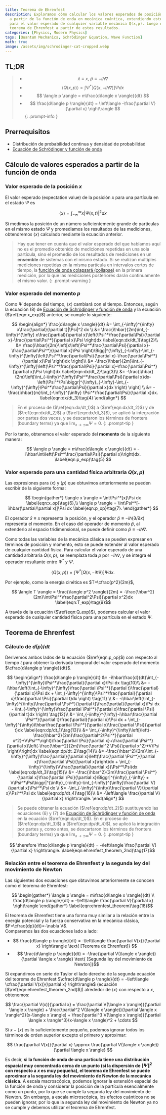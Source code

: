 ```yaml
---
title: Teorema de Ehrenfest
description: Exploramos cómo calcular los valores esperados de posición y momento
  a partir de la función de onda en mecánica cuántica, extendiendo esto a una fórmula
  para el valor esperado de cualquier variable mecánica Q(x,p). Luego derivamos el
  teorema de Ehrenfest a partir de estos resultados.
categories: [Physics, Modern Physics]
tags: [Quantum Mechanics, Schrödinger Equation, Wave Function]
math: true
image: /assets/img/schrodinger-cat-cropped.webp
---
```

## TL;DR
> - $$ \hat x \equiv x,\ \hat p \equiv -i\hbar\nabla$$
> - $$ \langle Q(x,p) \rangle = \int \Psi^*[Q(x, -i\hbar\nabla)]\Psi dx $$
> - $$ \langle p \rangle = m\frac{d\langle x \rangle}{dt} $$
> - $$ \frac{d\langle p \rangle}{dt} = \left\langle -\frac{\partial V}{\partial x} \right\rangle $$
{: .prompt-info }

## Prerrequisitos
- Distribución de probabilidad continua y densidad de probabilidad
- [Ecuación de Schrödinger y función de onda](/posts/schrodinger-equation-and-the-wave-function/)

## Cálculo de valores esperados a partir de la función de onda
### Valor esperado de la posición $x$
El valor esperado (expectation value) de la posición $x$ para una partícula en el estado $\Psi$ es

$$ \langle x \rangle = \int_{-\infty}^{\infty}x|\Psi(x,t)|^2 dx \label{eqn:x_exp}\tag{1}$$

Si medimos la posición de un número suficientemente grande de partículas en el mismo estado $\Psi$ y promediamos los resultados de las mediciones, obtendremos $\langle x \rangle$ calculado mediante la ecuación anterior.

> Hay que tener en cuenta que el valor esperado del que hablamos aquí no es el promedio obtenido de mediciones repetidas en una sola partícula, sino el promedio de los resultados de mediciones en un **ensemble** de sistemas con el mismo estado. Si se realizan múltiples mediciones repetidas en la misma partícula en intervalos cortos de tiempo, la [función de onda colapsará (collapse)](/posts/schrodinger-equation-and-the-wave-function/#medición-y-colapso-de-la-función-de-onda) en la primera medición, por lo que las mediciones posteriores darán continuamente el mismo valor.
{: .prompt-warning }

### Valor esperado del momento $p$
Como $\Psi$ depende del tiempo, $\langle x \rangle$ cambiará con el tiempo. Entonces, según la ecuación (8) de [Ecuación de Schrödinger y función de onda](/posts/schrodinger-equation-and-the-wave-function/) y la ecuación ($\ref{eqn:x_exp}$) anterior, se cumple lo siguiente:

$$ \begin{align*}
\frac{d\langle x \rangle}{dt} &= \int_{-\infty}^{\infty} x\frac{\partial}{\partial t}|\Psi|^2 dx \\
&= \frac{i\hbar}{2m}\int_{-\infty}^{\infty} x\frac{\partial}{\partial x}\left(\Psi^*\frac{\partial\Psi}{\partial x}-\frac{\partial\Psi^*}{\partial x}\Psi \right)dx \label{eqn:dx/dt_1}\tag{2}\\
&= \frac{i\hbar}{2m}\left[x\left(\Psi^*\frac{\partial\Psi}{\partial x}-\frac{\partial\Psi^*}{\partial x}\Psi \right)\Bigg|^{\infty}_{-\infty}-\int_{-\infty}^{\infty}\left(\Psi^*\frac{\partial\Psi}{\partial x}-\frac{\partial\Psi^*}{\partial x}\Psi \right)dx \right]\\
&= -\frac{i\hbar}{2m}\int_{-\infty}^{\infty}\left(\Psi^*\frac{\partial\Psi}{\partial x}-\frac{\partial\Psi^*}{\partial x}\Psi \right)dx \label{eqn:dx/dt_2}\tag{3}\\
&= -\frac{i\hbar}{2m}\left[\int_{-\infty}^{\infty}\Psi^*\frac{\partial\Psi}{\partial x}dx-\left(\Psi^*\Psi\biggr|^{\infty}_{-\infty}-\int_{-\infty}^{\infty}\Psi^*\frac{\partial\Psi}{\partial x}dx \right) \right] \\
&= -\frac{i\hbar}{m}\int_{-\infty}^{\infty} \Psi^*\frac{\partial\Psi}{\partial x}dx. \label{eqn:dx/dt_3}\tag{4}
\end{align*} $$

> En el proceso de ($\ref{eqn:dx/dt_1}$) a ($\ref{eqn:dx/dt_2}$) y de ($\ref{eqn:dx/dt_2}$) a ($\ref{eqn:dx/dt_3}$), se aplicó la integración por partes dos veces, y se descartaron los términos de frontera (boundary terms) ya que $\lim_{x\rightarrow\pm\infty}\Psi=0$.
{: .prompt-tip }

Por lo tanto, obtenemos el valor esperado del **momento** de la siguiente manera:

$$ \langle p \rangle = m\frac{d\langle x \rangle}{dt} = -i\hbar\int\left(\Psi^*\frac{\partial\Psi}{\partial x}\right)dx. \label{eqn:p_exp}\tag{5} $$

### Valor esperado para una cantidad física arbitraria $Q(x,p)$
Las expresiones para $\langle x \rangle$ y $\langle p \rangle$ que obtuvimos anteriormente se pueden escribir de la siguiente forma:

$$ \begin{gather*}
\langle x \rangle = \int\Psi^*[x]\Psi dx \label{eqn:x_op}\tag{6},\\
\langle p \rangle = \int\Psi^*[-i\hbar(\partial/\partial x)]\Psi dx \label{eqn:p_op}\tag{7}.
\end{gather*} $$

El operador $\hat x \equiv x$ representa la posición, y el operador $\hat p \equiv -i\hbar(\partial/\partial x)$ representa el momento. En el caso del operador de momento $\hat p$, al extenderlo al espacio tridimensional, se puede definir como $\hat p \equiv -i\hbar\nabla$.

Como todas las variables de la mecánica clásica se pueden expresar en términos de posición y momento, esto se puede extender al valor esperado de cualquier cantidad física. Para calcular el valor esperado de una cantidad arbitraria $Q(x,p)$, se reemplaza toda $p$ por $-i\hbar\nabla$, y se integra el operador resultante entre $\Psi^*$ y $\Psi$.

$$ \langle Q(x,p) \rangle = \int \Psi^*[Q(x, -i\hbar\nabla)]\Psi dx. \label{eqn:Q_exp}\tag{8}$$

Por ejemplo, como la energía cinética es $T=\cfrac{p^2}{2m}$,

$$ \langle T \rangle = \frac{\langle p^2 \rangle}{2m} = -\frac{\hbar^2}{2m}\int\Psi^*\frac{\partial^2\Psi}{\partial x^2}dx \label{eqn:T_exp}\tag{9}$$

A través de la ecuación ($\ref{eqn:Q_exp}$), podemos calcular el valor esperado de cualquier cantidad física para una partícula en el estado $\Psi$.

## Teorema de Ehrenfest
### Cálculo de $d\langle p \rangle/dt$
Derivemos ambos lados de la ecuación ($\ref{eqn:p_op}$) con respecto al tiempo $t$ para obtener la derivada temporal del valor esperado del momento $\cfrac{d\langle p \rangle}{dt}$.

$$ \begin{align*}
\frac{d\langle p \rangle}{dt} &= -i\hbar\frac{d}{dt}\int_{-\infty}^{\infty}\Psi^*\frac{\partial}{\partial x}\Psi dx \tag{10}\\
&= -i\hbar\left(\int_{-\infty}^{\infty}\frac{\partial \Psi^*}{\partial t}\frac{\partial}{\partial x}\Psi dx + \int_{-\infty}^{\infty}\Psi^*\frac{\partial}{\partial x}\frac{\partial \Psi}{\partial t}dx \right) \tag{11} \\
&= -i\hbar\left(\int_{-\infty}^{\infty}\frac{\partial \Psi^*}{\partial t}\frac{\partial}{\partial x}\Psi dx - \int_{-\infty}^{\infty}\frac{\partial \Psi^*}{\partial x}\frac{\partial \Psi}{\partial t}dx \right) \tag{12}\\
&= \int_{-\infty}^{\infty}-i\hbar\frac{\partial \Psi^*}{\partial t}\frac{\partial}{\partial x}\Psi dx + \int_{-\infty}^{\infty}i\hbar\frac{\partial \Psi^*}{\partial x}\frac{\partial \Psi}{\partial t}dx \label{eqn:dp/dt_1}\tag{13}\\
&= \int_{-\infty}^{\infty}\left[\left(-\frac{\hbar^2}{2m}\frac{\partial^2\Psi^*}{\partial x^2}+V\Psi^*\right)\frac{\partial \Psi}{\partial x}+\frac{\partial \Psi^*}{\partial x}\left(-\frac{\hbar^2}{2m}\frac{\partial^2 \Psi}{\partial x^2}+V\Psi \right)\right]dx \label{eqn:dp/dt_2}\tag{14}\\
&= -\frac{\hbar^2}{2m}\int_{-\infty}^{\infty}\frac{\partial}{\partial x}\left(\frac{\partial \Psi^*}{\partial x}\frac{\partial \Psi}{\partial x}\right)dx + \int_{-\infty}^{\infty}V\frac{\partial}{\partial x}(\Psi^*\Psi)dx \label{eqn:dp/dt_3}\tag{15}\\
&= -\frac{\hbar^2}{2m}\frac{\partial \Psi^*}{\partial x}\frac{\partial \Psi}{\partial x}\Biggr|^{\infty}_{-\infty} + V\Psi^*\Psi\biggr|^{\infty}_{-\infty}-\int_{-\infty}^{\infty}\frac{\partial V}{\partial x}\Psi^*\Psi dx \\
&= -\int_{-\infty}^{\infty}\frac{\partial V}{\partial x}\Psi^*\Psi dx \label{eqn:dp/dt_4}\tag{16}\\
&= -\left\langle \frac{\partial V}{\partial x} \right\rangle.
\end{align*} $$

> Se puede obtener la ecuación ($\ref{eqn:dp/dt_2}$) sustituyendo las ecuaciones (6) y (7) de [Ecuación de Schrödinger y función de onda](/posts/schrodinger-equation-and-the-wave-function/) en la ecuación ($\ref{eqn:dp/dt_1}$). En el proceso de ($\ref{eqn:dp/dt_3}$) a ($\ref{eqn:dp/dt_4}$), se aplicó la integración por partes y, como antes, se descartaron los términos de frontera (boundary terms) ya que $\lim_{x\rightarrow\pm\infty}\Psi=0$.
{: .prompt-tip }

$$ \therefore \frac{d\langle p \rangle}{dt} = -\left\langle \frac{\partial V}{\partial x} \right\rangle. \label{eqn:ehrenfest_theorem_2nd}\tag{17}$$

### Relación entre el teorema de Ehrenfest y la segunda ley del movimiento de Newton
Las siguientes dos ecuaciones que obtuvimos anteriormente se conocen como el teorema de Ehrenfest:

$$ \begin{gather*}
\langle p \rangle = m\frac{d\langle x \rangle}{dt} \\
\frac{d\langle p \rangle}{dt} = -\left\langle \frac{\partial V}{\partial x} \right\rangle 
\end{gather*} \label{eqn:ehrenfest_theorem}\tag{18}$$

El teorema de Ehrenfest tiene una forma muy similar a la relación entre la energía potencial y la fuerza conservativa en la mecánica clásica, $F=\cfrac{dp}{dt}=-\nabla V$.  
Comparemos las dos ecuaciones lado a lado:

- $$ \frac{d\langle p \rangle}{dt} = -\left\langle \frac{\partial V(x)}{\partial x} \right\rangle \text{ [Teorema de Ehrenfest]} $$
- $$ \frac{d\langle p \rangle}{dt} = -\frac{\partial V(\langle x \rangle)}{\partial \langle x \rangle} \text{ [Segunda ley del movimiento de Newton]}$$

Si expandimos en serie de Taylor el lado derecho de la segunda ecuación del teorema de Ehrenfest $\cfrac{d\langle p \rangle}{dt} = -\left\langle \cfrac{\partial V(x)}{\partial x} \right\rangle$ (ecuación [$\ref{eqn:ehrenfest_theorem_2nd}$]) alrededor de $\langle x \rangle$ con respecto a $x$, obtenemos:

$$ \frac{\partial V(x)}{\partial x} = \frac{\partial V(\langle x \rangle)}{\partial \langle x \rangle} + \frac{\partial^2 V(\langle x \rangle)}{\partial \langle x \rangle^2}(x-\langle x \rangle) + \frac{\partial^3 V(\langle x \rangle)}{\partial \langle x \rangle^3}(x-\langle x \rangle)^2 + \cdots $$

Si $x-\langle x \rangle$ es lo suficientemente pequeño, podemos ignorar todos los términos de orden superior excepto el primero y aproximar:

$$ \frac{\partial V(x)}{\partial x} \approx \frac{\partial V(\langle x \rangle)}{\partial \langle x \rangle} $$

Es decir, **si la función de onda de una partícula tiene una distribución espacial muy concentrada cerca de un punto (si la dispersión de $\|\Psi\|^2$ con respecto a $x$ es muy pequeña), el teorema de Ehrenfest se puede aproximar a la segunda ley del movimiento de Newton de la mecánica clásica.** A escala macroscópica, podemos ignorar la extensión espacial de la función de onda y considerar la posición de la partícula esencialmente como un punto, por lo que se cumple la segunda ley del movimiento de Newton. Sin embargo, a escala microscópica, los efectos cuánticos no se pueden ignorar, por lo que la segunda ley del movimiento de Newton ya no se cumple y debemos utilizar el teorema de Ehrenfest.
